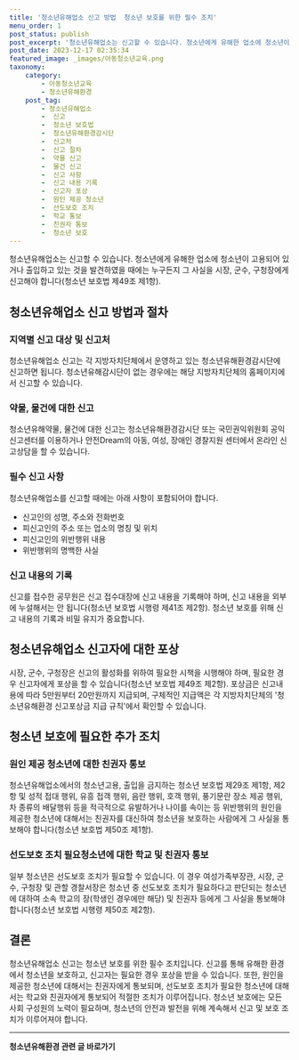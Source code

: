 ```yaml
---
title: '청소년유해업소 신고 방법  청소년 보호를 위한 필수 조치'
menu_order: 1
post_status: publish
post_excerpt: '청소년유해업소는 신고할 수 있습니다. 청소년에게 유해한 업소에 청소년이 고용되어 있거나 출입하고 있는 것을 발견하였을 때에는 누구든지 그 사실을 시장, 군수, 구청장에게 신고해야 합니다 청소년 보호법 제49조 제1항 .'
post_date: 2023-12-17 02:35:34
featured_image: _images/아동청소년교육.png
taxonomy:
    category:
        - 아동청소년교육
        - 청소년유해환경
    post_tag:
        - 청소년유해업소
        -  신고
        -  청소년 보호법
        -  청소년유해환경감시단
        -  신고처
        -  신고 절차
        -  약물 신고
        -  물건 신고
        -  신고 사항
        -  신고 내용 기록
        -  신고자 포상
        -  원인 제공 청소년
        -  선도보호 조치
        -  학교 통보
        -  친권자 통보
        -  청소년 보호
---
```



청소년유해업소는 신고할 수 있습니다. 청소년에게 유해한 업소에 청소년이 고용되어 있거나 출입하고 있는 것을 발견하였을 때에는 누구든지 그 사실을 시장, 군수, 구청장에게 신고해야 합니다(청소년 보호법 제49조 제1항). 

## 청소년유해업소 신고 방법과 절차

### 지역별 신고 대상 및 신고처
청소년유해업소 신고는 각 지방자치단체에서 운영하고 있는 청소년유해환경감시단에 신고하면 됩니다. 청소년유해감시단이 없는 경우에는 해당 지방자치단체의 홈페이지에서 신고할 수 있습니다.

### 약물, 물건에 대한 신고
청소년유해약물, 물건에 대한 신고는 청소년유해환경감시단 또는 국민권익위원회 공익신고센터를 이용하거나 안전Dream의 아동, 여성, 장애인 경찰지원 센터에서 온라인 신고상담을 할 수 있습니다. 

### 필수 신고 사항
청소년유해업소를 신고할 때에는 아래 사항이 포함되어야 합니다.
- 신고인의 성명, 주소와 전화번호
- 피신고인의 주소 또는 업소의 명칭 및 위치
- 피신고인의 위반행위 내용
- 위반행위의 명백한 사실

### 신고 내용의 기록
신고를 접수한 공무원은 신고 접수대장에 신고 내용을 기록해야 하며, 신고 내용을 외부에 누설해서는 안 됩니다(청소년 보호법 시행령 제41조 제2항). 청소년 보호를 위해 신고 내용의 기록과 비밀 유지가 중요합니다.

## 청소년유해업소 신고자에 대한 포상

시장, 군수, 구청장은 신고의 활성화를 위하여 필요한 시책을 시행해야 하며, 필요한 경우 신고자에게 포상을 할 수 있습니다(청소년 보호법 제49조 제2항). 포상금은 신고내용에 따라 5만원부터 20만원까지 지급되며, 구체적인 지급액은 각 지방자치단체의 '청소년유해환경 신고포상금 지급 규칙'에서 확인할 수 있습니다.

## 청소년 보호에 필요한 추가 조치

### 원인 제공 청소년에 대한 친권자 통보
청소년유해업소에서의 청소년고용, 출입을 금지하는 청소년 보호법 제29조 제1항, 제2항 및 성적 접대 행위, 유흥 접객 행위, 음란 행위, 호객 행위, 풍기문란 장소 제공 행위, 차 종류의 배달행위 등을 적극적으로 유발하거나 나이를 속이는 등 위반행위의 원인을 제공한 청소년에 대해서는 친권자를 대신하여 청소년을 보호하는 사람에게 그 사실을 통보해야 합니다(청소년 보호법 제50조 제1항).

### 선도보호 조치 필요청소년에 대한 학교 및 친권자 통보
일부 청소년은 선도보호 조치가 필요할 수 있습니다. 이 경우 여성가족부장관, 시장, 군수, 구청장 및 관할 경찰서장은 청소년 중 선도보호 조치가 필요하다고 판단되는 청소년에 대하여 소속 학교의 장(학생인 경우에만 해당) 및 친권자 등에게 그 사실을 통보해야 합니다(청소년 보호법 시행령 제50조 제2항).

## 결론

청소년유해업소 신고는 청소년 보호를 위한 필수 조치입니다. 신고를 통해 유해한 환경에서 청소년을 보호하고, 신고자는 필요한 경우 포상을 받을 수 있습니다. 또한, 원인을 제공한 청소년에 대해서는 친권자에게 통보되며, 선도보호 조치가 필요한 청소년에 대해서는 학교와 친권자에게 통보되어 적절한 조치가 이루어집니다. 청소년 보호에는 모든 사회 구성원의 노력이 필요하며, 청소년의 안전과 발전을 위해 계속해서 신고 및 보호 조치가 이루어져야 합니다.
<!-- wp:separator -->
<hr class="wp-block-separator has-alpha-channel-opacity"/>
<!-- /wp:separator -->

<!-- wp:group {"backgroundColor":"base","layout":{"type":"constrained"}} -->
<div class="wp-block-group has-base-background-color has-background"><!-- wp:paragraph {"align":"center","fontSize":"medium"} -->
<p class="has-text-align-center has-large-font-size"><strong>청소년유해환경 관련 글 바로가기</strong></p>
<!-- /wp:paragraph -->


<!-- wp:latest-posts
{"categories":[{"id":34708,"count":19,"description":"","link":"https://uknowlaw.com/category/%ec%b2%ad%ec%86%8c%eb%85%84%ec%9c%a0%ed%95%b4%ed%99%98%ea%b2%bd/","name":"청소년유해환경","slug":"청소년유해환경","taxonomy":"category","parent":0,"meta":[],"_links":{"self":[{"href":"https://uknowlaw.com/wp-json/wp/v2/categories/34708"}],"collection":[{"href":"https://uknowlaw.com/wp-json/wp/v2/categories"}],"about":[{"href":"https://uknowlaw.com/wp-json/wp/v2/taxonomies/category"}],"wp:post_type":[{"href":"https://uknowlaw.com/wp-json/wp/v2/posts?categories=34708"}],"curies":[{"name":"wp","href":"https://api.w.org/{rel}","templated":true}]}}],"postsToShow":100,"excerptLength":28,"postLayout":"grid","columns":2,"featuredImageAlign":"left","featuredImageSizeSlug":"large","fontSize":"small"} /--></div>
<!-- /wp:group -->